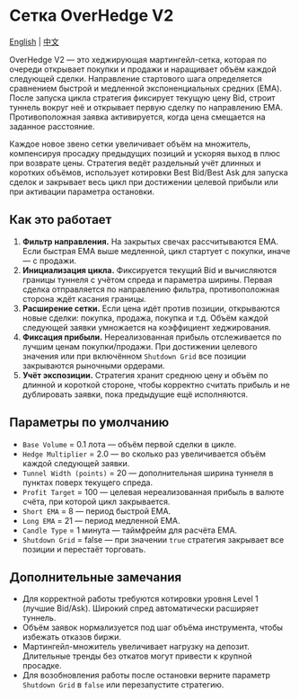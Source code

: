 # Сетка OverHedge V2
[English](README.md) | [中文](README_cn.md)

OverHedge V2 — это хеджирующая мартингейл-сетка, которая по очереди открывает покупки и продажи и наращивает объём каждой следующей сделки. Направление стартового шага определяется сравнением быстрой и медленной экспоненциальных средних (EMA). После запуска цикла стратегия фиксирует текущую цену Bid, строит туннель вокруг неё и открывает первую сделку по направлению EMA. Противоположная заявка активируется, когда цена смещается на заданное расстояние.

Каждое новое звено сетки увеличивает объём на множитель, компенсируя просадку предыдущих позиций и ускоряя выход в плюс при возврате цены. Стратегия ведёт раздельный учёт длинных и коротких объёмов, использует котировки Best Bid/Best Ask для запуска сделок и закрывает весь цикл при достижении целевой прибыли или при активации параметра остановки.

## Как это работает

1. **Фильтр направления.** На закрытых свечах рассчитываются EMA. Если быстрая EMA выше медленной, цикл стартует с покупки, иначе — с продажи.
2. **Инициализация цикла.** Фиксируется текущий Bid и вычисляются границы туннеля с учётом спреда и параметра ширины. Первая сделка отправляется по направлению фильтра, противоположная сторона ждёт касания границы.
3. **Расширение сетки.** Если цена идёт против позиции, открываются новые сделки: покупка, продажа, покупка и т.д. Объём каждой следующей заявки умножается на коэффициент хеджирования.
4. **Фиксация прибыли.** Нереализованная прибыль отслеживается по лучшим ценам покупки/продажи. При достижении целевого значения или при включённом `Shutdown Grid` все позиции закрываются рыночными ордерами.
5. **Учёт экспозиции.** Стратегия хранит среднюю цену и объём по длинной и короткой стороне, чтобы корректно считать прибыль и не дублировать заявки, пока предыдущие ещё исполняются.

## Параметры по умолчанию

- `Base Volume` = 0.1 лота — объём первой сделки в цикле.
- `Hedge Multiplier` = 2.0 — во сколько раз увеличивается объём каждой следующей заявки.
- `Tunnel Width (points)` = 20 — дополнительная ширина туннеля в пунктах поверх текущего спреда.
- `Profit Target` = 100 — целевая нереализованная прибыль в валюте счёта, при которой цикл закрывается.
- `Short EMA` = 8 — период быстрой EMA.
- `Long EMA` = 21 — период медленной EMA.
- `Candle Type` = 1 минута — таймфрейм для расчёта EMA.
- `Shutdown Grid` = false — при значении `true` стратегия закрывает все позиции и перестаёт торговать.

## Дополнительные замечания

- Для корректной работы требуются котировки уровня Level 1 (лучшие Bid/Ask). Широкий спред автоматически расширяет туннель.
- Объём заявок нормализуется под шаг объёма инструмента, чтобы избежать отказов биржи.
- Мартингейл-множитель увеличивает нагрузку на депозит. Длительные тренды без откатов могут привести к крупной просадке.
- Для возобновления работы после остановки верните параметр `Shutdown Grid` в `false` или перезапустите стратегию.
